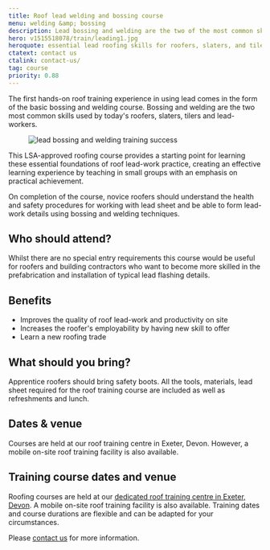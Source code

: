 ```yaml
---
title: Roof lead welding and bossing course
menu: welding &amp; bossing
description: Lead bossing and welding are the two of the most common skills required by roof slaters, tilers and lead-workers.
hero: v1515518078/train/leading1.jpg
heroquote: essential lead roofing skills for roofers, slaters, and tilers
ctatext: contact us
ctalink: contact-us/
tag: course
priority: 0.88
---
```


The first hands-on roof training experience in using lead comes in the form of the basic bossing and welding course. Bossing and welding are the two most common skills used by today's roofers, slaters, tilers and lead-workers.

<figure data-href="[imagecdn]v1515518078/train/team1.jpg" class="progressive replace inline">
  <img src="[imagecdn]c_scale,w_50/v1515518078/train/team1.jpg" alt="lead bossing and welding training success" class="preview" />
</figure>

This LSA-approved roofing course provides a starting point for learning these essential foundations of roof lead-work practice, creating an effective learning experience by teaching in small groups with an emphasis on practical achievement.

On completion of the course, novice roofers should understand the health and safety procedures for working with lead sheet and be able to form lead-work details using bossing and welding techniques.


## Who should attend?

Whilst there are no special entry requirements this course would be useful for roofers and building contractors who want to become more skilled in the prefabrication and installation of typical lead flashing details.


## Benefits

* Improves the quality of roof lead-work and productivity on site
* Increases the roofer's employability by having new skill to offer
* Learn a new roofing trade


## What should you bring?

Apprentice roofers should bring safety boots. All the tools, materials, lead sheet required for the roof training course are included as well as refreshments and lunch.


## Dates & venue

Courses are held at our roof training centre in Exeter, Devon. However, a mobile on-site roof training facility is also available.


## Training course dates and venue

Roofing courses are held at our [dedicated roof training centre in Exeter, Devon]([root]about-us/roof-training-centre/). A mobile on-site roof training facility is also available. Training dates and course durations are flexible and can be adapted for your circumstances.

Please [contact us]([root]contact-us/) for more information.
